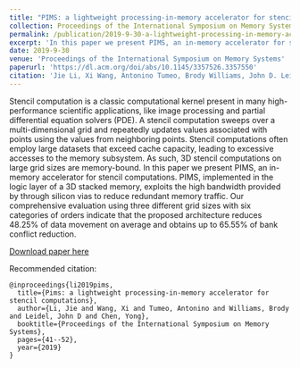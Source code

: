 ```yaml
---
title: "PIMS: a lightweight processing-in-memory accelerator for stencil computations"
collection: Proceedings of the International Symposium on Memory Systems
permalink: /publication/2019-9-30-a-lightweight-processing-in-memory-accelerator-for-stencil-computations
excerpt: 'In this paper we present PIMS, an in-memory accelerator for stencil computations. PIMS, implemented in the logic layer of a 3D stacked memory, exploits the high bandwidth provided by through silicon vias to reduce redundant memory traffic. Our comprehensive evaluation using three different grid sizes with six categories of orders indicate that the proposed architecture reduces 48.25% of data movement on average and obtains up to 65.55% of bank conflict reduction.'
date: 2019-9-30
venue: 'Proceedings of the International Symposium on Memory Systems'
paperurl: 'https://dl.acm.org/doi/abs/10.1145/3357526.3357550'
citation: 'Jie Li, Xi Wang, Antonino Tumeo, Brody Williams, John D. Leidel, and Yong Chen. 2019. PIMS: a lightweight processing-in-memory accelerator for stencil computations. In Proceedings of the International Symposium on Memory Systems (MEMSYS '19). Association for Computing Machinery, New York, NY, USA, 41–52. DOI:https://doi-org.lib-e2.lib.ttu.edu/10.1145/3357526.3357550'
---
```

Stencil computation is a classic computational kernel present in many high-performance scientific applications, like image processing and partial differential equation solvers (PDE). A stencil computation sweeps over a multi-dimensional grid and repeatedly updates values associated with points using the values from neighboring points. Stencil computations often employ large datasets that exceed cache capacity, leading to excessive accesses to the memory subsystem. As such, 3D stencil computations on large grid sizes are memory-bound. In this paper we present PIMS, an in-memory accelerator for stencil computations. PIMS, implemented in the logic layer of a 3D stacked memory, exploits the high bandwidth provided by through silicon vias to reduce redundant memory traffic. Our comprehensive evaluation using three different grid sizes with six categories of orders indicate that the proposed architecture reduces 48.25% of data movement on average and obtains up to 65.55% of bank conflict reduction.

[Download paper here](https://artlands.github.io/files/li-memsys-2019.pdf)

Recommended citation: 

```
@inproceedings{li2019pims,
  title={Pims: a lightweight processing-in-memory accelerator for stencil computations},
  author={Li, Jie and Wang, Xi and Tumeo, Antonino and Williams, Brody and Leidel, John D and Chen, Yong},
  booktitle={Proceedings of the International Symposium on Memory Systems},
  pages={41--52},
  year={2019}
}
```


